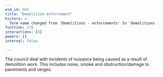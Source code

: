 ```yaml
---
esd_id: 603
title: "Demolition enforcement"
history: >-
  Term name changed from 'Demolitions - enforcements' to 'Demolitions - enforcement' and scope notes added in version 2.02. Term name changed from 'Demolitions - enforcement' to 'Land and property - demolitions - enforcement' in version 3.00. Name changed to 'Demolition enforcement' in version 4.00.
function: 170
interactions: [8]
powers: []
internal: false

---
```


The council deal with incidents of nuisance being caused as a result of demolition work.  This includes noise, smoke and obstruction/damage to pavements and verges.

